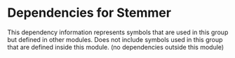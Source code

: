 
# Dependencies for Stemmer
This dependency information represents symbols that are used in this group but defined in other modules.  Does not include symbols used in this group that are defined inside this module.
(no dependencies outside this module)
